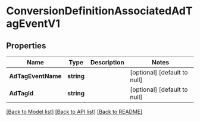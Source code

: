 # ConversionDefinitionAssociatedAdTagEventV1

## Properties
Name | Type | Description | Notes
------------ | ------------- | ------------- | -------------
**AdTagEventName** | **string** |  | [optional] [default to null]
**AdTagId** | **string** |  | [optional] [default to null]

[[Back to Model list]](../README.md#documentation-for-models) [[Back to API list]](../README.md#documentation-for-api-endpoints) [[Back to README]](../README.md)

